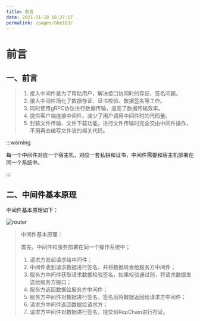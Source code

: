 ```yaml
---
title: 前言
date: 2021-11-18 16:27:17
permalink: /pages/bbe1b3/
---
```

# 前言

## 一、前言

> 1. 接入中间件是为了帮助用户，解决接口协同时的存证、签名问题。
> 2. 接入中间件简化了数据存证、证书校验、数据签名等工作。
> 3. 同时使用gRPC协议进行数据传输，提高了数据传输效率。
> 4. 提供客户端连接中间件，减少了用户调用中间件时的代码量。
> 5. 封装文件传输、文件下载功能，进行文件传输时完全交由中间件操作，不用再去编写文件流的相关代码。

:::warning

每一个中间件对应一个宿主机，对应一套私钥和证书，中间件需要和宿主机部署在同一个系统中。

:::

## 二、中间件基本原理

中间件基本原理如下：

![router](/api-coord/img/middleware/simple.png)

> 中间件基本原理：
>
>首先，中间件和服务部署在同一个操作系统中；
> 
> 1. 请求方发起请求给中间件；
> 2. 中间件收到请求数据进行签名，并将数据转发给服务方中间件；
> 3. 服务方中间件获取请求数据校验签名，如果校验通过则，将请求数据发送给服务方接口；
> 4. 服务方返回数据给服务方中间件；
> 5. 服务方中间件对数据进行签名，签名后将数据返回给请求方中间件；
> 6. 请求方中间件返回数据给请求方；
> 7. 请求方中间件对数据进行签名，提交给RepChain进行存证。
